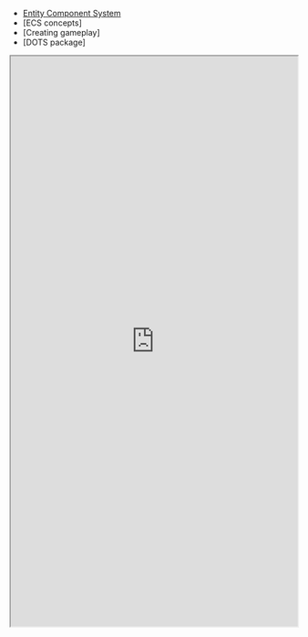 - [Entity Component System](Entities/Index.md)
- [ECS concepts]
- [Creating gameplay]
- [DOTS package]

<iframe src="https://docs.unity3d.com/Packages/com.unity.entities@latest/" style="width:100%; height:1000px;" ></iframe>

